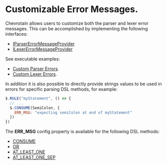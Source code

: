 # Customizable Error Messages.

Chevrotain allows users to customize both the parser and lexer error messages.
This can be accomplished by implementing the following interfaces:

- [IParserErrorMessageProvider](https://chevrotain.io/documentation/7_1_1/interfaces/iparsererrormessageprovider.html)
- [ILexerErrorMessageProvider](https://chevrotain.io/documentation/7_1_1/interfaces/ilexererrormessageprovider.html)

See executable examples:

- [Custom Parser Errors](https://github.com/chevrotain/chevrotain/blob/master/examples/parser/custom_errors/custom_errors.js).
- [Custom Lexer Errors](https://github.com/chevrotain/chevrotain/blob/master/examples/lexer/custom_errors/custom_errors.js).

In addition it is also possible to directly provide strings values to be used in errors
for specific parsing DSL methods, for example:

```javascript
$.RULE("myStatement", () => {
  // ...
  $.CONSUME(SemiColon, {
    ERR_MSG: "expecting semiColon at end of myStatement"
  })
})
```

The **ERR_MSG** config property is available for the following DSL methods:

- [CONSUME](https://chevrotain.io/documentation/7_1_1/classes/cstparser.html#consume)
- [OR](https://chevrotain.io/documentation/7_1_1/classes/cstparser.html#or)
- [AT_LEAST_ONE](https://chevrotain.io/documentation/7_1_1/classes/cstparser.html#at_least_one)
- [AT_LEAST_ONE_SEP](https://chevrotain.io/documentation/7_1_1/classes/cstparser.html#at_least_one_sep)
